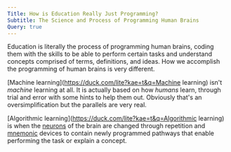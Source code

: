 ```yaml
---
Title: How is Education Really Just Programming?
Subtitle: The Science and Process of Programming Human Brains
Query: true
---
```


Education is literally the process of programming human brains, coding them with the skills to be able to perform certain tasks and understand concepts comprised of terms, definitions, and ideas. How we accomplish the programming of human brains is very different.

[Machine learning](https://duck.com/lite?kae=t&q=Machine learning) isn't *machine* learning at all. It is actually based on how *humans* learn, through trial and error with some hints to help them out. Obviously that's an oversimplification but the parallels are very real.

[Algorithmic learning](https://duck.com/lite?kae=t&q=Algorithmic learning) is when the [neurons](https://duck.com/lite?kae=t&q=neurons) of the brain are changed through repetition and [mnemonic](https://duck.com/lite?kae=t&q=mnemonic) devices to contain newly programmed pathways that enable performing the task or explain a concept. 


